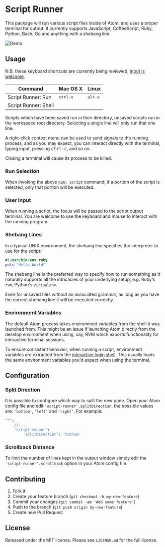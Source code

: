 # Script Runner

This package will run various script files inside of Atom, and uses a proper terminal for output. It currently supports JavaScript, CoffeeScript, Ruby, Python, Bash, Go and anything with a shebang line.

![Demo](https://github.com/ioquatix/script-runner/raw/master/resources/demo.gif)

## Usage

N.B. these keyboard shortcuts are currently being reviewed, [input is welcome](https://github.com/ioquatix/script-runner/issues/1).

| Command              | Mac OS X          | Linux            |
|----------------------|-------------------|------------------|
| Script Runner: Run   | <kbd>ctrl-x</kbd> | <kbd>alt-x</kbd> |
| Script Runner: Shell |                   |                  |

Scripts which have been saved run in their directory, unsaved scripts run in the workspace root directory. Selecting a single line will only run that one line.

A right-click context menu can be used to send signals to the running process, and as you may expect, you can interact directly with the terminal, typing input, pressing <kbd>ctrl-c</kbd>, and so on.

Closing a terminal will cause its process to be killed.

### Run Selection

When invoking the above `Run: Script` command, if a portion of the script is selected, only that portion will be executed.

### User Input

When running a script, the focus will be passed to the script output terminal. You are welcome to use the keyboard and mouse to interact with the running program.

### Shebang Lines

In a typical UNIX environment, the shebang line specifies the interpreter to use for the script:

```ruby
#!/usr/bin/env ruby
puts "Hello World"
```

The shebang line is the preferred way to specify how to run something as it naturally supports all the intricacies of your underlying setup, e.g. Ruby's `rvm`, Python's `virtualenv`.

Even for unsaved files without an associated grammar, as long as you have the correct shebang line it will be executed correctly.

### Environment Variables

The default Atom process takes environment variables from the shell it was launched from. This might be an issue if launching Atom directly from the desktop environment when using, say, RVM which exports functionality for interactive terminal sessions.

To ensure consistent behavior, when running a script, environment variables are extracted from the [interactive login shell](). This usually loads the same environment variables you'd expect when using the terminal.

## Configuration

### Split Direction

It is possible to configure which way to split the new pane. Open your Atom config file and edit `'script-runner'.splitDirection`, the possible
values are: `'bottom'`, `'left'` and `'right'`. For example:

```cson
"*":
	//...
	'script-runner':
		'splitDirection': 'bottom'
```

### Scrollback Distance

To limit the number of lines kept in the output window simply edit the `'script-runner'.scrollback` option in
your Atom config file.

## Contributing

1. Fork it
2. Create your feature branch (`git checkout -b my-new-feature`)
3. Commit your changes (`git commit -am 'Add some feature'`)
4. Push to the branch (`git push origin my-new-feature`)
5. Create new Pull Request

## License

Released under the MIT license. Please see `LICENSE.md` for the full license.
